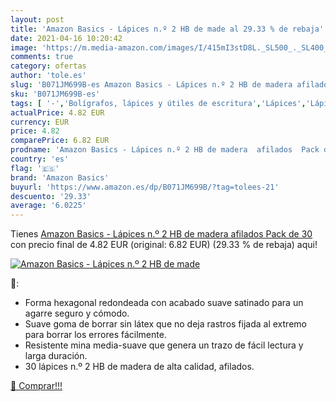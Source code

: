 ```yaml
---
layout: post
title: 'Amazon Basics - Lápices n.º 2 HB de made al 29.33 % de rebaja'
date: 2021-04-16 10:20:42
image: 'https://m.media-amazon.com/images/I/415mI3stD8L._SL500_._SL400_.jpg'
comments: true
category: ofertas
author: 'tole.es'
slug: 'B071JM699B-es Amazon Basics - Lápices n.º 2 HB de madera afilados Pack...'
sku: 'B071JM699B-es'
tags: [ '-','Bolígrafos, lápices y útiles de escritura','Lápices','Lápices de madera','Oficina y papelería','amazon','amazon basics','basics','lápices', ]
actualPrice: 4.82 EUR
currency: EUR
price: 4.82
comparePrice: 6.82 EUR
prodname: 'Amazon Basics - Lápices n.º 2 HB de madera  afilados  Pack de 30'
country: 'es'
flag: '🇪🇸'
brand: 'Amazon Basics'
buyurl: 'https://www.amazon.es/dp/B071JM699B/?tag=tolees-21'
descuento: '29.33'
average: '6.0225'
---
```


Tienes [Amazon Basics - Lápices n.º 2 HB de madera  afilados  Pack de 30](https://www.amazon.es/dp/B071JM699B/?tag=tolees-21) con precio final de  4.82 EUR (original: 6.82 EUR) (29.33 %  de rebaja) aqui!

[![Amazon Basics - Lápices n.º 2 HB de made](https://m.media-amazon.com/images/I/415mI3stD8L._SL500_._SL400_.jpg)](https://www.amazon.es/dp/B071JM699B/?tag=tolees-21)

🔎:

- Forma hexagonal redondeada con acabado suave satinado para un agarre seguro y cómodo.
- Suave goma de borrar sin látex que no deja rastros fijada al extremo para borrar los errores fácilmente.
- Resistente mina media-suave que genera un trazo de fácil lectura y larga duración.
- 30 lápices n.º 2 HB de madera de alta calidad, afilados.

[🛒 Comprar!!!](https://www.amazon.es/dp/B071JM699B/?tag=tolees-21)
